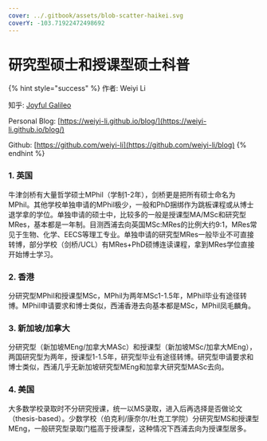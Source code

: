 ```yaml
---
cover: ../.gitbook/assets/blob-scatter-haikei.svg
coverY: -103.71922472498692
---
```


# 研究型硕士和授课型硕士科普

{% hint style="success" %}
作者: Weiyi Li

知乎: [Joyful Galileo](https://www.zhihu.com/people/li-wei-yi-86-54)

Personal Blog: [https://weiyi-li.github.io/blog/](https://weiyi-li.github.io/blog/)

Github: [https://github.com/weiyi-li](https://github.com/weiyi-li/blog)
{% endhint %}

### 1. 英国

牛津剑桥有大量哲学硕士MPhil（学制1-2年），剑桥更是把所有硕士命名为MPhil。其他学校单独申请的MPhil极少，一般和PhD捆绑作为跳板课程或从博士退学拿的学位。单独申请的硕士中，比较多的一般是授课型MA/MSc和研究型MRes，基本都是一年制。目测西浦去向英国MSc:MRes的比例大约9:1，MRes常见于生物、化学、EECS等理工专业。单独申请的研究型MRes一般毕业不可直接转博，部分学校（剑桥/UCL）有MRes+PhD硕博连读课程，拿到MRes学位直接开始博士学习。

### 2. 香港

分研究型MPhil和授课型MSc，MPhil为两年MSc1-1.5年，MPhil毕业有途径转博。MPhil申请要求和博士类似，西浦香港去向基本都是MSc，MPhil凤毛麟角。

### 3. 新加坡/加拿大

分研究型（新加坡MEng/加拿大MASc）和授课型（新加坡MSc/加拿大MEng），两国研究型为两年，授课型1-1.5年，研究型毕业有途径转博。研究型申请要求和博士类似，西浦几乎无新加坡研究型MEng和加拿大研究型MASc去向。

### 4. 美国

大多数学校录取时不分研究授课，统一以MS录取，进入后再选择是否做论文（thesis-based）。少数学校（伯克利/康奈尔/杜克工学院）分研究型MS和授课型MEng，一般研究型录取门槛高于授课型，这种情况下西浦去向为授课型居多。
